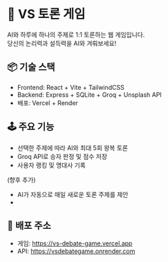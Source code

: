 # 🧠 VS 토론 게임

AI와 하루에 하나의 주제로 1:1 토론하는 웹 게임입니다.  
당신의 논리력과 설득력을 AI와 겨뤄보세요!

## 📦 기술 스택

- Frontend: React + Vite + TailwindCSS
- Backend: Express + SQLite + Groq + Unsplash API
- 배포: Vercel + Render

## 🕹 주요 기능
- 선택한 주제에 따라 AI와 최대 5회 왕복 토론
- Groq API로 승자 판정 및 점수 저장
- 사용자 랭킹 및 명대사 기록

(향후 추가)
- AI가 자동으로 매일 새로운 토론 주제를 제안
- 
## 📡 배포 주소

- 게임: https://vs-debate-game.vercel.app
- API: https://vsdebategame.onrender.com


